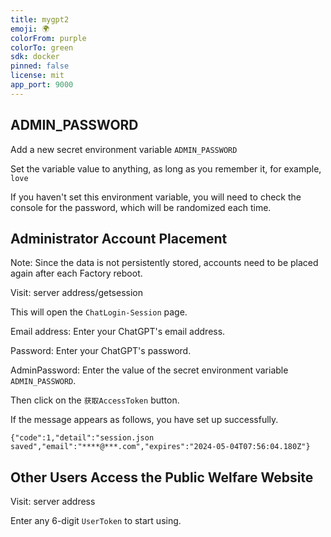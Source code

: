 ```yaml
---
title: mygpt2
emoji: 🌍
colorFrom: purple
colorTo: green
sdk: docker
pinned: false
license: mit
app_port: 9000
---
```


## ADMIN_PASSWORD

Add a new secret environment variable `ADMIN_PASSWORD`

Set the variable value to anything, as long as you remember it, for example, `love`

If you haven't set this environment variable, you will need to check the console for the password, which will be randomized each time.

## Administrator Account Placement

Note: Since the data is not persistently stored, accounts need to be placed again after each Factory reboot.

Visit: server address/getsession

This will open the `ChatLogin-Session` page.

Email address: Enter your ChatGPT's email address.

Password: Enter your ChatGPT's password.

AdminPassword: Enter the value of the secret environment variable `ADMIN_PASSWORD`.

Then click on the `获取AccessToken` button.

If the message appears as follows, you have set up successfully.

```
{"code":1,"detail":"session.json saved","email":"****@***.com","expires":"2024-05-04T07:56:04.180Z"}
```

## Other Users Access the Public Welfare Website

Visit: server address

Enter any 6-digit `UserToken` to start using.